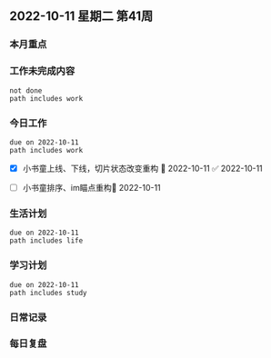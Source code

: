 
##  2022-10-11 星期二 第41周 

### 本月重点

### 工作未完成内容
```tasks
not done
path includes work
```


### 今日工作


```tasks
due on 2022-10-11
path includes work
```

- [x] 小书童上线、下线，切片状态改变重构 📅 2022-10-11 ✅ 2022-10-11
- [ ] 小书童排序、im瞄点重构📅 2022-10-11 



### 生活计划
```tasks
due on 2022-10-11
path includes life
```


### 学习计划
```tasks
due on 2022-10-11
path includes study
```


### 日常记录




### 每日复盘





